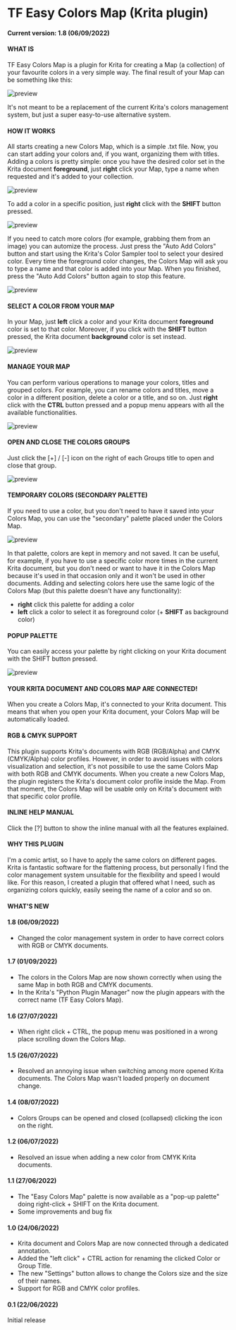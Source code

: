 # TF Easy Colors Map (Krita plugin)

#### Current version: 1.8 (06/09/2022)

#### WHAT IS
TF Easy Colors Map is a plugin for Krita for creating a Map (a collection) of your favourite colors in a very simple way. The final result of your Map can be something like this:

![preview](https://i.ibb.co/QP9B3xY/colors.png)

It's not meant to be a replacement of the current Krita's colors management system, but just a super easy-to-use alternative system.

#### HOW IT WORKS
All starts creating a new Colors Map, which is a simple .txt file. Now, you can start adding your colors and, if you want, organizing them with titles.
Adding a colors is pretty simple: once you have the desired color set in the Krita document **foreground**, just **right** click your Map, type a name when requested and it's added to your collection.

![preview](https://i.ibb.co/YTBJrkk/schema.jpg)

To add a color in a specific position, just **right** click with the **SHIFT** button pressed.

![preview](https://i.ibb.co/W5mV8XH/schema5.jpg)

If you need to catch more colors (for example, grabbing them from an image) you can automize the process. Just press the "Auto Add Colors" button and start using the Krita's Color Sampler tool to select your desired color. Every time the foreground color changes, the Colors Map will ask you to type a name and that color is added into your Map. When you finished, press the "Auto Add Colors" button again to stop this feature.

![preview](https://i.ibb.co/RhJLxfc/anim.gif)


#### SELECT A COLOR FROM YOUR MAP

In your Map, just **left** click a color and your Krita document **foreground** color is set to that color. Moreover, if you click with the **SHIFT** button pressed, the Krita document **background** color is set instead.

![preview](https://i.ibb.co/p3FRr8c/schema2.jpg)


#### MANAGE YOUR MAP

You can perform various operations to manage your colors, titles and grouped colors. For example, you can rename colors and titles, move a color in a different position, delete a color or a title, and so on. Just **right** click with the **CTRL** button pressed and a popup menu appears with all the available functionalities.

![preview](https://i.ibb.co/r02X5ZQ/schema3.jpg)

#### OPEN AND CLOSE THE COLORS GROUPS

Just click the [+] / [-] icon on the right of each Groups title to open and close that group.

![preview](https://i.ibb.co/rw35vj0/color-openclose.png)

#### TEMPORARY COLORS (SECONDARY PALETTE)

If you need to use a color, but you don't need to have it saved into your Colors Map, you can use the "secondary" palette placed under the Colors Map. 

![preview](https://i.ibb.co/Lrs2hK7/schema4.jpg)

In that palette, colors are kept in memory and not saved. It can be useful, for example, if you have to use a specific color more times in the current Krita document, but you don't need or want to have it in the Colors Map because it's used in that occasion only and it won't be used in other documents.
Adding and selecting colors here use the same logic of the Colors Map (but this palette doesn't have any functionality):
 - **right** click this palette for adding a color
 - **left** click a color to select it as foreground color (+ **SHIFT** as background color)


#### POPUP PALETTE

You can easily access your palette by right clicking on your Krita document with the SHIFT button pressed.

![preview](https://i.ibb.co/Fh0T1yr/schema-6.png)

#### YOUR KRITA DOCUMENT AND COLORS MAP ARE CONNECTED!

When you create a Colors Map, it's connected to your Krita document. This means that when you open your Krita document, your Colors Map will be automatically loaded.

#### RGB & CMYK SUPPORT

This plugin supports Krita's documents with RGB (RGB/Alpha) and CMYK (CMYK/Alpha) color profiles. However, in order to avoid issues with colors visualization and selection, it's not possibile to use the same Colors Map with both RGB and CMYK documents. When you create a new Colors Map, the plugin registers the Krita's document color profile inside the Map. From that moment, the Colors Map will be usable only on Krita's document with that specific color profile. 

#### INLINE HELP MANUAL

Click the [?] button to show the inline manual with all the features explained.


#### WHY THIS PLUGIN

I'm a comic artist, so I have to apply the same colors on different pages. Krita is fantastic software for the flattening process, but personally I find the color management system unsuitable for the flexibility and speed I would like. For this reason, I created a plugin that offered what I need, such as organizing colors quickly, easily seeing the name of a color and so on.


#### WHAT'S NEW

#### 1.8 (06/09/2022)
 - Changed the color management system in order to have correct colors with RGB or CMYK documents.

#### 1.7 (01/09/2022)
 - The colors in the Colors Map are now shown correctly when using the same Map in both RGB and CMYK documents.
 - In the Krita's "Python Plugin Manager" now the plugin appears with the correct name (TF Easy Colors Map).

#### 1.6 (27/07/2022)
 - When right click + CTRL, the popup menu was positioned in a wrong place scrolling down the Colors Map.
 
#### 1.5 (26/07/2022)
 - Resolved an annoying issue when switching among more opened Krita documents. The Colors Map wasn't loaded properly on document change.

#### 1.4 (08/07/2022)
 - Colors Groups can be opened and closed (collapsed) clicking the icon on the right.

#### 1.2 (06/07/2022)
 - Resolved an issue when adding a new color from CMYK Krita documents. 

#### 1.1 (27/06/2022)
 - The "Easy Colors Map" palette is now available as a "pop-up palette" doing right-click + SHIFT on the Krita document.
 - Some improvements and bug fix

#### 1.0 (24/06/2022)
 - Krita document and Colors Map are now connected through a dedicated annotation.
 - Added the "left click" + CTRL action for renaming the clicked Color or Group Title.
 - The new "Settings" button allows to change the Colors size and the size of their names.
 - Support for RGB and CMYK color profiles.

#### 0.1 (22/06/2022)
Initial release
